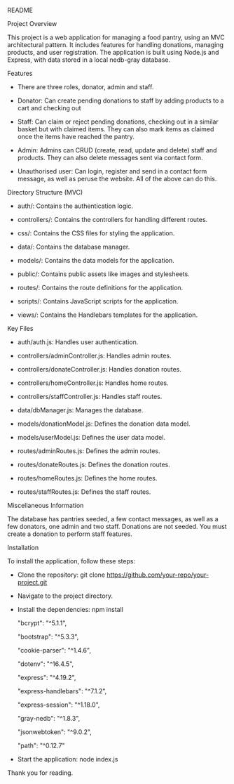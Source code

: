 README


Project Overview 

This project is a web application for managing a food pantry, using an MVC architectural pattern. It includes features for handling donations, managing products, and user registration. The application is built using Node.js and Express, with data stored in a local nedb-gray database.


Features

- There are three roles, donator, admin and staff.

- Donator: Can create pending donations to staff by adding products to a cart and checking out

- Staff: Can claim or reject pending donations, checking out in a similar basket but with claimed items. They can also mark items as claimed once the items have reached the pantry.

- Admin: Admins can CRUD (create, read, update and delete) staff and products. They can also delete messages sent via contact form.

- Unauthorised user: Can login, register and send in a contact form message, as well as peruse the website. All of the above can do this.


Directory Structure (MVC)

- auth/: Contains the authentication logic.

- controllers/: Contains the controllers for handling different routes.

- css/: Contains the CSS files for styling the application.

- data/: Contains the database manager.

- models/: Contains the data models for the application.

- public/: Contains public assets like images and stylesheets.

- routes/: Contains the route definitions for the application.

- scripts/: Contains JavaScript scripts for the application.

- views/: Contains the Handlebars templates for the application.


Key Files

- auth/auth.js: Handles user authentication.

- controllers/adminController.js: Handles admin routes.

- controllers/donateController.js: Handles donation routes.

- controllers/homeController.js: Handles home routes.

- controllers/staffController.js: Handles staff routes.

- data/dbManager.js: Manages the database.

- models/donationModel.js: Defines the donation data model.

- models/userModel.js: Defines the user data model.

- routes/adminRoutes.js: Defines the admin routes.

- routes/donateRoutes.js: Defines the donation routes.

- routes/homeRoutes.js: Defines the home routes.

- routes/staffRoutes.js: Defines the staff routes.


Miscellaneous Information

The database has pantries seeded, a few contact messages, as well as a few donators, one admin and two staff.
Donations are not seeded. You must create a donation to perform staff features.


Installation

To install the application, follow these steps:

- Clone the repository: git clone https://github.com/your-repo/your-project.git
- Navigate to the project directory.
- Install the dependencies: npm install


    "bcrypt": "^5.1.1",
    
    "bootstrap": "^5.3.3",
    
    "cookie-parser": "^1.4.6",
    
    "dotenv": "^16.4.5",
    
    "express": "^4.19.2",
    
    "express-handlebars": "^7.1.2",
    
    "express-session": "^1.18.0",
    
    "gray-nedb": "^1.8.3",
    
    "jsonwebtoken": "^9.0.2",
    
    "path": "^0.12.7"
    
- Start the application: node index.js

Thank you for reading.
